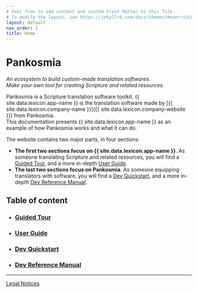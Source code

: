 ```yaml
---
# Feel free to add content and custom Front Matter to this file.
# To modify the layout, see https://jekyllrb.com/docs/themes/#overriding-theme-defaults
layout: default
nav_order: 1
title: Home
---
```

# Pankosmia

*An ecosystem to build custom-made translation softwares.  
Make your own tool for creating Scripture and related resources.*

Pankosmia is a Scripture translation software toolkit. {{ site.data.lexicon.app-name }} is the translation software made by [{{ site.data.lexicon.company-name }}]({{ site.data.lexicon.company-website }}) from Pankosmia.  
This documentation presents {{ site.data.lexicon.app-name }} as an example of how Pankosmia works and what it can do.

The website contains two major parts, in four sections:
* **The first two sections focus on {{ site.data.lexicon.app-name }}**. As someone translating Scripture and related resources, you will find a [Guided Tour](./docs/guided-tour/index.md), and a more in-depth [User Guide](./docs/user-guide/index.md).
* **The last two sections focus on Pankosmia**. As someone equipping translators with software, you will find a [Dev Quickstart](./docs/dev-quickstart/index.md), and a more in-depth [Dev Reference Manual](./docs/dev-reference-manual/index.md).

## Table of content

* ### [Guided Tour](./docs/guided-tour/index.md)

* ### [User Guide](./docs/user-guide/index.md)

* ### [Dev Quickstart](./docs/dev-quickstart/index.md)

* ### [Dev Reference Manual](./docs/dev-reference-manual/index.md)

---
[Legal Notices](./legal-notices/)